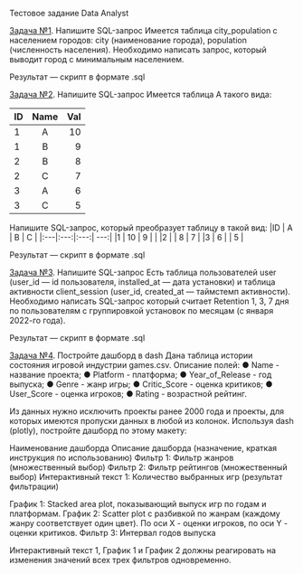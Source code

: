 Тестовое задание Data Analyst

[Задача №1](https://github.com/basketbob/ML/blob/main/valiotti_test_case/Valiotti_task1.sql). Напишите SQL-запрос
Имеется таблица city_population с населением городов: city (наименование города), population (численность населения).
Необходимо написать запрос, который выводит город с минимальным населением.

Результат — скрипт в формате .sql

[Задача №2](https://github.com/basketbob/ML/blob/main/valiotti_test_case/Valiotti_task2.sql). Напишите SQL-запрос
Имеется таблица А такого вида:

| ID | Name | Val |
|:---|:---:| ---:|
|1  |  A   |  10|
|1  |  B   |  9 |
|2  |  B   |  8 |
|2  |  C   |  7 |
|3  |  A   |  6 |
|3  |  C   |  5 |

Напишите SQL-запрос, который преобразует таблицу в такой вид:
|ID  |  A  |  B  |  C  |
|:---|:---:|:---:| ---:|
|1   |  10 |  9  |     |
|2   |     |  8  |  7  |
|3   |  6  |     |  5  |

Результат — скрипт в формате .sql

[Задача №3](https://github.com/basketbob/ML/blob/main/valiotti_test_case/Valiotti_task3.sql). Напишите SQL-запрос
Есть таблица пользователей user (user_id — id пользователя, installed_at — дата установки) и таблица активности client_session (user_id, created_at — таймстемп активности).
Необходимо написать SQL-запрос который считает Retention 1, 3, 7 дня по пользователям с группировкой установок по месяцам (с января 2022-го года).

Результат — скрипт в формате .sql

[Задача №4](https://github.com/basketbob/ML/blob/main/valiotti_test_case/Valiotti_dash_graphics.ipynb). Постройте дашборд в dash
Дана таблица истории состояния игровой индустрии games.csv. Описание полей:
●  	Name - название проекта;
●  	Platform - платформа;
●  	Year_of_Release - год выпуска;
●  	Genre - жанр игры;
●  	Critic_Score - оценка критиков;
●  	User_Score - оценка игроков;
●  	Rating - возрастной рейтинг.
 
Из данных нужно исключить проекты ранее 2000 года и проекты, для которых имеются пропуски данных в любой из колонок. Используя dash (plotly), постройте дашборд по этому макету:

Наименование дашборда
Описание дашборда (назначение, краткая инструкция по использованию)
Фильтр 1: Фильтр жанров (множественный выбор)
Фильтр 2: Фильтр рейтингов (множественный выбор)
Интерактивный текст 1: Количество выбранных игр (результат фильтрации)
 
График 1: Stacked area plot, показывающий выпуск игр по годам и платформам.
График 2: Scatter plot с разбивкой по жанрам (каждому жанру соответствует один цвет). По оси X - оценки игроков, по оси Y - оценки критиков.
Фильтр 3: Интервал годов выпуска


Интерактивный текст 1, График 1 и График 2 должны реагировать на изменения значений всех трех фильтров одновременно.
